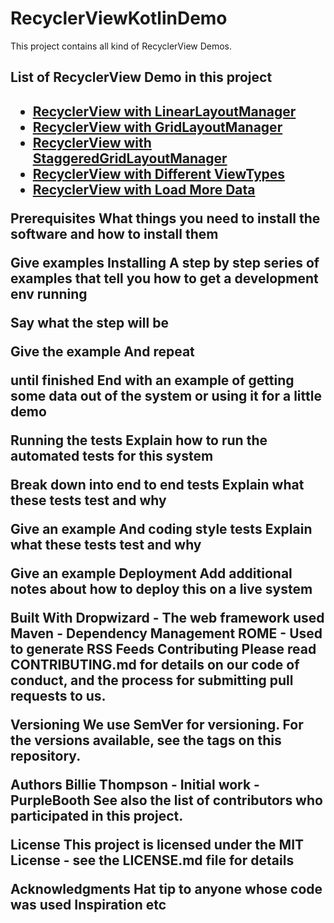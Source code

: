 <h1>RecyclerViewKotlinDemo</h1>

This project contains all kind of RecyclerView Demos.

<h2>List of RecyclerView Demo in this project<h2>
<ul>
<li><a href="https://github.com/lokeshdesai403/RecyclerViewKotlinDemo/blob/master/app/src/main/java/com/android4dev/recyclerview/RecyclerViewLinearLayoutActivity.kt" rel="nofollow">RecyclerView with LinearLayoutManager</a></li>
  <li><a href="https://github.com/lokeshdesai403/RecyclerViewKotlinDemo/blob/master/app/src/main/java/com/android4dev/recyclerview/RecyclerViewGridLayoutActivity.kt" rel="nofollow">RecyclerView with GridLayoutManager</a></li>
    <li><a href="https://github.com/lokeshdesai403/RecyclerViewKotlinDemo/blob/master/app/src/main/java/com/android4dev/recyclerview/RecyclerViewStaggeredGridActivity.kt">RecyclerView with StaggeredGridLayoutManager</a></li>
   <li><a href="https://github.com/lokeshdesai403/RecyclerViewKotlinDemo/blob/master/app/src/main/java/com/android4dev/recyclerview/RecyclerViewHeaderFooterActivity.kt">RecyclerView with Different ViewTypes</a></li>
   <li><a href="https://github.com/lokeshdesai403/RecyclerViewKotlinDemo/blob/master/app/src/main/java/com/android4dev/recyclerview/RecyclerViewLoadMoreDataActivity.kt">RecyclerView with Load More Data</a></li>
</ul>

Prerequisites
What things you need to install the software and how to install them

Give examples
Installing
A step by step series of examples that tell you how to get a development env running

Say what the step will be

Give the example
And repeat

until finished
End with an example of getting some data out of the system or using it for a little demo

Running the tests
Explain how to run the automated tests for this system

Break down into end to end tests
Explain what these tests test and why

Give an example
And coding style tests
Explain what these tests test and why

Give an example
Deployment
Add additional notes about how to deploy this on a live system

Built With
Dropwizard - The web framework used
Maven - Dependency Management
ROME - Used to generate RSS Feeds
Contributing
Please read CONTRIBUTING.md for details on our code of conduct, and the process for submitting pull requests to us.

Versioning
We use SemVer for versioning. For the versions available, see the tags on this repository.

Authors
Billie Thompson - Initial work - PurpleBooth
See also the list of contributors who participated in this project.

License
This project is licensed under the MIT License - see the LICENSE.md file for details

Acknowledgments
Hat tip to anyone whose code was used
Inspiration
etc
